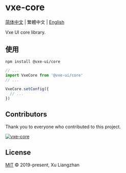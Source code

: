 # vxe-core

[简体中文](README.md) | 繁體中文 | [English](README.en.md)  

Vxe UI core library.

## 使用

```shell
npm install @vxe-ui/core
```

```javascript
// ...
import VxeCore from '@vxe-ui/core'
// ...

VxeCore.setConfig({
  // ...
})
```

## Contributors

Thank you to everyone who contributed to this project.

[![vxe-core](https://contrib.rocks/image?repo=x-extends/vxe-core)](https://github.com/x-extends/vxe-core/graphs/contributors)

## License

[MIT](LICENSE) © 2019-present, Xu Liangzhan
